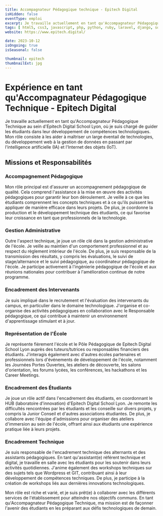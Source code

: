 ```yaml
---
title: Accompagnateur Pédagogique technique - Epitech Digital
isHidden: false
eventType: emploi
excerpt: Je travaille actuellement en tant qu'Accompagnateur Pédagogique Technique au sein d'Epitech Digital School Lyon, où je suis chargé de guider les étudiants dans leur développement de compétences technologiques. Mon rôle consiste à les aider à maîtriser un large éventail de technologies, du développement web à la gestion de données en passant par l'intelligence artificielle (IA) et l'Internet des objets (IoT).
tags: [ html5, css3, javascript, php, python, ruby, laravel, django, sqlite, mysql, postgresql, git, solidity, powerbi, nextdotjs, react, symfony, flask, postman, strapi, dotenv, microsoftexcel ]
website: https://www.epitech.digital/

date: 2023-10-12
isOngoing: true
isSeasonal: false

thumbnail: epitech
thumbnailExt: jpg
---
```


# Expérience en tant qu'Accompagnateur Pédagogique Technique - Epitech Digital

Je travaille actuellement en tant qu'Accompagnateur Pédagogique Technique au sein d'Epitech Digital School Lyon, où je
suis chargé de guider les étudiants dans leur développement de compétences technologiques. Mon rôle consiste à les aider
à maîtriser un large éventail de technologies, du développement web à la gestion de données en passant par
l'intelligence artificielle (IA) et l'Internet des objets (IoT).

## Missions et Responsabilités

### Accompagnement Pédagogique

Mon rôle principal est d'assurer un accompagnement pédagogique de qualité. Cela comprend l'assistance à la mise en œuvre
des activités pédagogiques pour garantir leur bon déroulement. Je veille à ce que les étudiants comprennent les concepts
techniques et à ce qu'ils puissent les appliquer de manière efficace dans leurs projets. De plus, je coordonne la
production et le développement technique des étudiants, ce qui favorise leur croissance en tant que professionnels de la
technologie.

### Gestion Administrative

Outre l'aspect technique, je joue un rôle clé dans la gestion administrative de l'école. Je veille au maintien d'un
comportement professionnel et au respect du règlement intérieur de l'école. De plus, je suis responsable de la
transmission des résultats, y compris les évaluations, le suivi de stage/alternance et le suivi pédagogique, au
coordinateur pédagogique de l'école. Je participe activement à l'ingénierie pédagogique de l'école et aux réunions
nationales pour contribuer à l'amélioration continue de notre programme.

### Encadrement des Intervenants

Je suis impliqué dans le recrutement et l'évaluation des intervenants du campus, en particulier dans le domaine
technologique. J'organise et co-organise des activités pédagogiques en collaboration avec le Responsable pédagogique, ce
qui contribue à maintenir un environnement d'apprentissage stimulant et à jour.

### Représentation de l'École

Je représente fièrement l'école et le Pôle Pédagogique de Epitech Digital School Lyon auprès des tuteurs/tutrices ou
responsables financiers des étudiants. J'interagis également avec d'autres écoles partenaires et professionnels lors
d'événements de développement de l'école, notamment les Journées Portes Ouvertes, les ateliers de découverte, les salons
d'orientation, les forums lycées, les conférences, les hackathons et les Career Meetings.

### Encadrement des Étudiants

Je joue un rôle actif dans l'encadrement des étudiants, en coordonnant le HUB (laboratoire d'innovation) d'Epitech
Digital School Lyon. Je remonte les difficultés rencontrées par les étudiants et les conseille sur divers projets, y
compris la Junior Conseil et d'autres associations étudiantes. De plus, je collabore avec l'équipe d'admissions pour
organiser des ateliers d'immersion au sein de l'école, offrant ainsi aux étudiants une expérience pratique liée à leurs
projets.

### Encadrement Technique

Je suis responsable de l'encadrement technique des alternants et des assistants pédagogiques. En tant qu'assistant(e)
référent technique et digital, je travaille en salle avec les étudiants pour les soutenir dans leurs activités
quotidiennes. J'anime également des workshops techniques sur des sujets tels que Wordpress et GIT, contribuant ainsi à
leur développement de compétences techniques. De plus, je participe à la création de workshops liés aux dernières
innovations technologiques.

Mon rôle est riche et varié, et je suis prêt(e) à collaborer avec les différents services de l'établissement pour
atteindre nos objectifs communs. En tant qu'Accompagnateur Pédagogique Technique, ma mission est de façonner l'avenir
des étudiants en les préparant aux défis technologiques de demain.